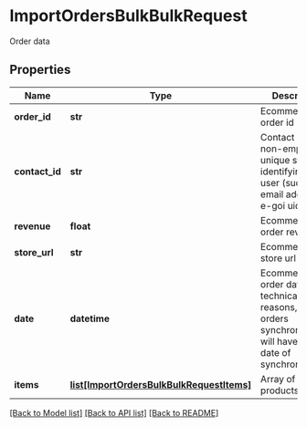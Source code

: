 # ImportOrdersBulkBulkRequest

Order data
## Properties
Name | Type | Description | Notes
------------ | ------------- | ------------- | -------------
**order_id** | **str** | Ecommerce order id | 
**contact_id** | **str** | Contact ID is any non-empty unique string identifying the user (such as an email address or e-goi uid) | [optional] 
**revenue** | **float** | Ecommerce order revenue | 
**store_url** | **str** | Ecommerce store url | 
**date** | **datetime** | Ecommerce order date (For technical reasons, all orders synchronized will have the date of synchronization.) | 
**items** | [**list[ImportOrdersBulkBulkRequestItems]**](ImportOrdersBulkBulkRequestItems.md) | Array of ordered products | 

[[Back to Model list]](../README.md#documentation-for-models) [[Back to API list]](../README.md#documentation-for-api-endpoints) [[Back to README]](../README.md)



